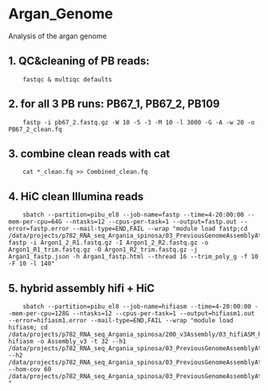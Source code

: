 # Argan_Genome
Analysis of the argan genome

## 1. QC&cleaning of PB reads:

        fastqc & multiqc defaults

## 2. for all 3 PB runs: PB67_1,  PB67_2, PB109

        fastp -i pb67_2.fastq.gz -W 10 -5 -3 -M 10 -l 3000 -G -A -w 20 -o PB67_2_clean.fq

## 3. combine clean reads with cat

        cat *_clean.fq >> Combined_clean.fq 


##  4. HiC clean Illumina reads

        sbatch --partition=pibu_el8 --job-name=fastp --time=4-20:00:00 --mem-per-cpu=64G --ntasks=12 --cpus-per-task=1 --output=fastp.out --error=fastp.error --mail-type=END,FAIL --wrap "module load fastp;cd /data/projects/p782_RNA_seq_Argania_spinosa/03_PreviousGenomeAssemblyAttemps/20_GenomeAssembly/02_HiC; fastp -i Argon1_2_R1.fastq.gz -I Argon1_2_R2.fastq.gz -o Argon1_R1_trim.fastq.gz -O Argon1_R2_trim.fastq.gz -j Argan1_fastp.json -h Argan1_fastp.html --thread 16 --trim_poly_g -f 10 -F 10 -l 140"


## 5. hybrid assembly hifi + HiC


        sbatch --partition=pibu_el8 --job-name=hifiasm --time=4-20:00:00 --mem-per-cpu=128G --ntasks=12 --cpus-per-task=1 --output=hifiasm1.out --error=hifiasm1.error --mail-type=END,FAIL --wrap "module load hifiasm; cd /data/projects/p782_RNA_seq_Argania_spinosa/200_v3Assembly/03_hifiASM_hybrid; hifiasm -o Assembly_v3 -t 32 --h1 /data/projects/p782_RNA_seq_Argania_spinosa/03_PreviousGenomeAssemblyAttemps/20_GenomeAssembly/02_HiC/Argon1_2_R1.fastq.gz --h2 /data/projects/p782_RNA_seq_Argania_spinosa/03_PreviousGenomeAssemblyAttemps/20_GenomeAssembly/02_HiC/Argon1_2_R2.fastq.gz --hom-cov 60 /data/projects/p782_RNA_seq_Argania_spinosa/03_PreviousGenomeAssemblyAttemps/20_GenomeAssembly/01_Hifi/Combined_clean.fq.gz "
